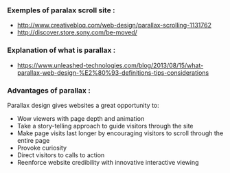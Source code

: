 ### Exemples of paralax scroll site :
* http://www.creativebloq.com/web-design/parallax-scrolling-1131762
* http://discover.store.sony.com/be-moved/

### Explanation of what is parallax :
* https://www.unleashed-technologies.com/blog/2013/08/15/what-parallax-web-design-%E2%80%93-definitions-tips-considerations

### Advantages of parallax : 
Parallax design gives websites a great opportunity to:
* Wow viewers with page depth and animation
* Take a story-telling approach to guide visitors through the site
* Make page visits last longer by encouraging visitors to scroll through the entire page
* Provoke curiosity
* Direct visitors to calls to action
* Reenforce website credibility with innovative interactive viewing